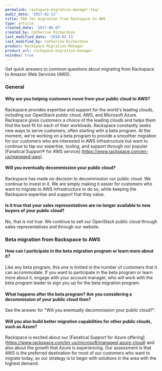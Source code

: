 ```yaml
---
permalink: rackspace-migration-manager-faq/
audit_date: '2017-02-13'
title: FAQ for migration from Rackspace to AWS
type: article
created_date: '2017-06-07'
created_by: Catherine Richardson
last_modified_date: '2018-02-13'
last_modified_by: Catherine Richardson
product: Rackspace Migration Manager
product_url: rackspace-migration-manager
noindex: true
---
```


Get quick answers to common questions about migrating from Rackspace to Amazon
Web Services (AWS).

### General

#### Why are you helping customers move from your public cloud to AWS?

Rackspace provides expertise and support for the world's leading clouds,
including our OpenStack public cloud, AWS, and Microsoft Azure. Rackspace
gives customers a choice of the leading clouds and helps them find the best
fit for each of their workloads. Rackspace constantly seeks new ways to serve
customers, often starting with a beta program. At the moment, we're working on
a beta program to provide a smoother migration for our customers who are
interested in AWS infrastructure but want to continue to tap our expertise,
tooling, and support through our popular
[Fanatical Support&reg; for AWS service] (https://www.rackspace.com/en-us/managed-aws).

#### Will you eventually decommission your public cloud?

Rackspace has made no decision to decommission our public cloud. We continue
to invest in it. We are simply making it easier for customers who want to
migrate to AWS infrastructure to do so, while keeping the Rackspace expertise
and support that they value.

#### Is it true that your sales representatives are no longer available to new buyers of your public cloud?

No, that is not true. We continue to sell our OpenStack public cloud
through sales representatives and through our website.

### Beta migration from Rackspace to AWS

#### How can I participate in the beta migration program or learn more about it?

Like any beta program, this one is limited in the number of customers that it
can accommodate. If you want to participate in the beta program or learn
more about it, engage with your account manager, who will work with the
beta program leader to sign you up for the beta migration program.

#### What happens after the beta program? Are you considering a decommission of your public cloud then?

See the answer for "Will you eventually decommission your public cloud?".

#### Will you also build better migration capabilities for other public clouds, such as Azure?

Rackspace is excited about our
[Fanatical Support for Azure offering] (https://www.rackspace.com/en-us/microsoft/managed-azure-cloud)
and also about the growth that Azure is experiencing. Our assessment is that
AWS is the preferred destination for most of our customers who want to migrate
today, so our strategy is to begin with solutions in the area with the highest
demand.
